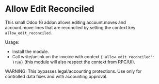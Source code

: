 Allow Edit Reconciled
=====================

This small Odoo 16 addon allows editing account.moves and account.move.lines that are reconciled by setting the context key `allow_edit_reconciled`.

Usage:
- Install the module.
- Call write/unlink on the invoice with context `{'allow_edit_reconciled': True}` (this module will also respect the context from RPC/UI).

WARNING: This bypasses legal/accounting protections. Use only for controlled data fixes and with accounting approval.
